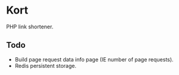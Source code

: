 # Kort

 PHP link shortener.

## Todo

- Build page request data info page (IE number of page requests).
- Redis persistent storage.
